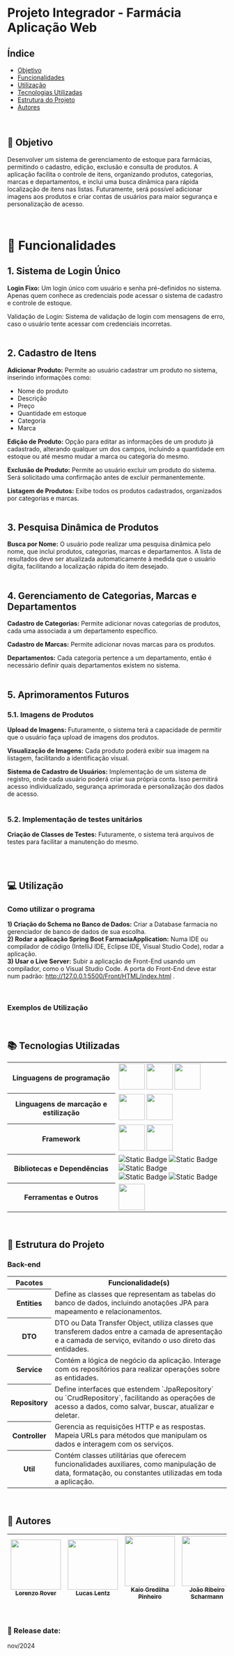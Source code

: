 # Projeto Integrador - Farmácia <br> Aplicação Web

## Índice
- [Objetivo](#-objetivo)
- [Funcionalidades](#-funcionalidades)
- [Utilização](#-utilização)
- [Tecnologias Utilizadas](#-tecnologias-utilizadas)
- [Estrutura do Projeto](#-estrutura-do-projeto)
- [Autores](#-autores)

<br>

## 🎯 Objetivo

Desenvolver um sistema de gerenciamento de estoque para farmácias, permitindo o cadastro, edição, exclusão e consulta de produtos. A aplicação facilita o controle de itens, organizando produtos, categorias, marcas e departamentos, e inclui uma busca dinâmica para rápida localização de itens nas listas. Futuramente, será possível adicionar imagens aos produtos e criar contas de usuários para maior segurança e personalização de acesso.<br>

<br>

# 🧰 Funcionalidades
## 1. Sistema de Login Único

<strong>Login Fixo:</strong> Um login único com usuário e senha pré-definidos no sistema. Apenas quem conhece as credenciais pode acessar o sistema de cadastro e controle de estoque.<br>

Validação de Login: Sistema de validação de login com mensagens de erro, caso o usuário tente acessar com credenciais incorretas.<br><br>


## 2. Cadastro de Itens

<strong>Adicionar Produto:</strong> Permite ao usuário cadastrar um produto no sistema, inserindo informações como:
- Nome do produto
- Descrição
- Preço
- Quantidade em estoque
- Categoria
- Marca

<strong>Edição de Produto:</strong> Opção para editar as informações de um produto já cadastrado, alterando qualquer um dos campos, incluindo a quantidade em estoque ou até mesmo mudar a marca ou categoria do mesmo.<br>

<strong>Exclusão de Produto:</strong> Permite ao usuário excluir um produto do sistema. Será solicitado uma confirmação antes de excluir permanentemente.<br>

<strong>Listagem de Produtos:</strong> Exibe todos os produtos cadastrados, organizados por categorias e marcas.<br><br>


## 3. Pesquisa Dinâmica de Produtos

<strong>Busca por Nome:</strong> O usuário pode realizar uma pesquisa dinâmica pelo nome, que inclui produtos, categorias, marcas e departamentos. A lista de resultados deve ser atualizada automaticamente à medida que o usuário digita, facilitando a localização rápida do item desejado.
<br><br>


## 4. Gerenciamento de Categorias, Marcas e Departamentos

<strong>Cadastro de Categorias:</strong> Permite adicionar novas categorias de produtos, cada uma associada a um departamento específico.<br>

<strong>Cadastro de Marcas:</strong> Permite adicionar novas marcas para os produtos.<br>

<strong>Departamentos:</strong> Cada categoria pertence a um departamento, então é necessário definir quais departamentos existem no sistema.<br><br>


## 5. Aprimoramentos Futuros
### 5.1. Imagens de Produtos
<strong>Upload de Imagens:</strong> Futuramente, o sistema terá a capacidade de permitir que o usuário faça upload de imagens dos produtos.<br>

<strong>Visualização de Imagens:</strong> Cada produto poderá exibir sua imagem na listagem, facilitando a identificação visual.<br>

<strong>Sistema de Cadastro de Usuários:</strong> Implementação de um sistema de registro, onde cada usuário poderá criar sua própria conta. Isso permitirá acesso individualizado, segurança aprimorada e personalização dos dados de acesso.<br><br>

### 5.2. Implementação de testes unitários
<strong>Criação de Classes de Testes:</strong> Futuramente, o sistema terá arquivos de testes para facilitar a manutenção do mesmo.<br><br>


<br>

## 💻 Utilização

### Como utilizar o programa
<strong>1) Criação do Schema no Banco de Dados:</strong> Criar a Database farmacia no gerenciador de banco de dados de sua escolha.<br>
<strong>2) Rodar a aplicação Spring Boot FarmaciaApplication:</strong> Numa IDE ou compilador de código (IntelliJ IDE, Eclipse IDE, Visual Studio Code), rodar a aplicação.<br>
<strong>3) Usar o Live Server:</strong> Subir a aplicação de Front-End usando um compilador, como o Visual Studio Code. A porta do Front-End deve estar num padrão: http://127.0.0.1:5500/Front/HTML/index.html .<br>

<br>

### Exemplos de Utilização



<br>

## 📚 Tecnologias Utilizadas

<table>
  <tr>
    <th>Linguagens de programação</th>
    <td>
      <img width="60px" src="https://cdn.jsdelivr.net/gh/devicons/devicon@latest/icons/java/java-original-wordmark.svg"/>
      <img width="60px" src="https://cdn.jsdelivr.net/gh/devicons/devicon@latest/icons/javascript/javascript-original.svg"/>
      <img width="60px" src="https://cdn.jsdelivr.net/gh/devicons/devicon@latest/icons/azuresqldatabase/azuresqldatabase-original.svg"/>
    </td>
  </tr>
  <tr>
    <th>Linguagens de marcação e estilização</th>
    <td>
      <img width="60px" src="https://cdn.jsdelivr.net/gh/devicons/devicon@latest/icons/html5/html5-original-wordmark.svg"/>
      <img width="60px" src="https://cdn.jsdelivr.net/gh/devicons/devicon@latest/icons/css3/css3-original-wordmark.svg"/>
    </td>
  </tr>
  <tr>
    <th>Framework</th>
    <td>
      <img width="60px" src="https://cdn.jsdelivr.net/gh/devicons/devicon@latest/icons/spring/spring-original-wordmark.svg" />
      <img width="60px" src="https://cdn.jsdelivr.net/gh/devicons/devicon@latest/icons/bootstrap/bootstrap-original-wordmark.svg" />
    </td>
  </tr>
  <tr>
    <th>Bibliotecas e Dependências</th>
    <td>
      <img alt="Static Badge" src="https://img.shields.io/badge/spring%20data%20jpa-black?style=for-the-badge">
      <img alt="Static Badge" src="https://img.shields.io/badge/spring%20web-black?style=for-the-badge">
      <img alt="Static Badge" src="https://img.shields.io/badge/spring%20boot%20devtools-black?style=for-the-badge">
      <br>
      <img alt="Static Badge" src="https://img.shields.io/badge/mysql%20driver-black?style=for-the-badge">
      <img alt="Static Badge" src="https://img.shields.io/badge/lombok-black?style=for-the-badge">
    </td>
  </tr>
  <tr>
    <th>Ferramentas e Outros</th>
    <td>
      <img width="60px" src="https://cdn.jsdelivr.net/gh/devicons/devicon@latest/icons/postman/postman-original.svg"/>
    </td>
  </tr>
</table>

<br>

## 📂 Estrutura do Projeto
### Back-end
<table>
  <tr>
    <th>Pacotes</th>
    <th width="500px">Funcionalidade(s)</th>
  </tr>
  <tr>
    <th>Entities</th>
    <td>Define as classes que representam as tabelas do banco de dados, incluindo anotações JPA para mapeamento e relacionamentos.</td>
  </tr>
  <tr>
    <th>DTO</th>
    <td>DTO ou Data Transfer Object, utiliza classes que transferem dados entre a camada de apresentação e a camada de serviço, evitando o uso direto das entidades.</td>
  </tr>
  <tr>
    <th>Service</th>
    <td>Contém a lógica de negócio da aplicação. Interage com os repositórios para realizar operações sobre as entidades.</td>
  </tr>
  <tr>
    <th>Repository</th>
    <td>Define interfaces que estendem `JpaRepository` ou `CrudRepository`, facilitando as operações de acesso a dados, como salvar, buscar, atualizar e deletar.</td>
  </tr>
  <tr>
    <th>Controller</th>
    <td>Gerencia as requisições HTTP e as respostas. Mapeia URLs para métodos que manipulam os dados e interagem com os serviços.</td>
  </tr>
  <tr>
    <th>Util</th>
    <td>Contém classes utilitárias que oferecem funcionalidades auxiliares, como manipulação de data, formatação, ou constantes utilizadas em toda a aplicação.</td>
  </tr>
</table>

<br>

## 👥 Autores

| [<img loading="lazy" src="https://avatars.githubusercontent.com/u/168394448?v=4" width=115><br><sub>Lorenzo Rover</sub>](https://github.com/lorenzorover) | [<img loading="lazy" src="https://avatars.githubusercontent.com/u/168482892?v=4" width=115><br><sub>Lucas Lentz</sub>](https://github.com/lucas-lentz) | [<img loading="lazy" src="https://avatars.githubusercontent.com/u/159506794?v=4" width=115><br><sub>Kaio Gredilha Pinheiro</sub>](https://github.com/Kaio-pinheiro) | [<img loading="lazy" src="https://avatars.githubusercontent.com/u/114513409?v=4" width=115><br><sub>João Ribeiro Scharmann</sub>](https://github.com/JRScharmann) | [<img loading="lazy" src="" width=115><br><sub>Pedro Dalsenter</sub>]() |
| :---: | :---: | :---: | :---: | :---: |

<br>

### 📆 Release date: <br>
nov/2024
